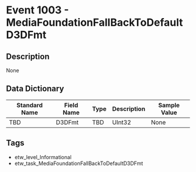 # Event 1003 - MediaFoundationFallBackToDefaultD3DFmt

## Description
None

## Data Dictionary
|Standard Name|Field Name|Type|Description|Sample Value|
|---|---|---|---|---|
|TBD|D3DFmt|TBD|UInt32|None|None|

## Tags
* etw_level_Informational
* etw_task_MediaFoundationFallBackToDefaultD3DFmt